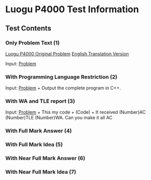 # Luogu P4000 Test Information

## Test Contents

### Only Problem Text (1)

[Luogu P4000 Original Problem](./Problem_CN.md)
[English Translation Version](./Problem_EN.md)

Input: [Problem](Problem_EN.md)

### With Programming Language Restriction (2)

Input: [Problem](Problem_EN.md) + Output the complete program in C++.

### With WA and TLE report (3)

Input: [Problem](Problem_EN.md) + This my code + (Code) + It received (Number)AC (Number)TLE (Number)WA. Can you make it all AC

### With Full Mark Answer (4)

### With Full Mark Idea (5)

### With Near Full Mark Answer (6)

### With Near Full Mark Idea (7)

